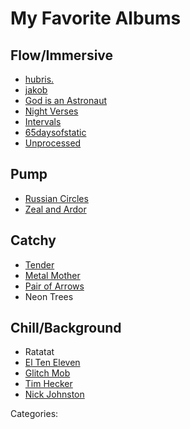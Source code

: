 # My Favorite Albums

## Flow/Immersive

- [hubris.](https://hubrisband.bandcamp.com/)
- [jakob](https://jakob.bandcamp.com/)
- [God is an Astronaut](https://www.youtube.com/watch?v=yhXHH2sZlQU)
- [Night
   Verses](https://nightverses.bandcamp.com/album/from-the-gallery-of-sleep)
- [Intervals](https://intervalsmusic.bandcamp.com/album/the-way-forward)
- [65daysofstatic](https://birdsrobe.bandcamp.com/album/wild-light)
- [Unprocessed](https://unprocessed.bandcamp.com/album/covenant)

## Pump

- [Russian Circles](https://russiancircles.bandcamp.com/)
- [Zeal and Ardor](https://zealandardor.bandcamp.com/)

## Catchy

- [Tender](https://tender.bandcamp.com/album/fear-of-falling-asleep)
- [Metal Mother](https://metalmother.bandcamp.com/)
- [Pair of Arrows](https://pairofarrows.bandcamp.com/)
- Neon Trees

## Chill/Background

- Ratatat
- [El Ten Eleven](https://fakerecordlabel.bandcamp.com/album/el-ten-eleven-album)
- [Glitch Mob](https://theglitchmob.bandcamp.com/)
- [Tim Hecker](https://timhecker.bandcamp.com/)
- [Nick Johnston](https://www.youtube.com/watch?v=MfiNRE6IZJM)



Categories: 